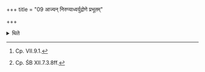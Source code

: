 +++
title = "09 आज्यन् निरुप्याध्वर्युद्रोणे प्रभूतम्"

+++

<details><summary>थिते</summary>

9. Having taken out ghee[^1] the Adhvaryu pours out ample quantity of milk[^2] in the trough.  

[^1]: Cp. VII.9.1.  

[^2]: Cp. ŚB XII.7.3.8ff. 
</details>
